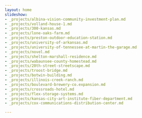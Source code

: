 ```yaml
---
layout: home
slideshow:
- _projects/albina-vision-community-investment-plan.md
- _projects/volland-house-1.md
- _projects/300-kansas.md
- _projects/lone-oaks-farm.md
- _projects/preston-outdoor-education-station.md
- _projects/university-of-arkansas.md
- _projects/university-of-tennessee-at-martin-the-garage.md
- _projects/novel.md
- _projects/shelton-marshall-residence.md
- _projects/wabaunsee-county-homestead.md
- _projects/20th-street-streetscape.md
- _projects/troost-bridge.md
- _projects/botwin-building.md
- _projects/illinois-creek-ranch.md
- _projects/boulevard-brewery-co.expansion.md
- _projects/crossroads-hotel.md
- _projects/flex-storage-systems.md
- _projects/kansas-city-art-institute-fiber-department.md
- _projects/cox-communications-distribution-center.md

---
```

